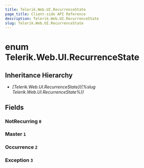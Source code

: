 ```yaml
---
title: Telerik.Web.UI.RecurrenceState
page_title: Client-side API Reference
description: Telerik.Web.UI.RecurrenceState
slug: Telerik.Web.UI.RecurrenceState
---
```


# enum Telerik.Web.UI.RecurrenceState

## Inheritance Hierarchy

* *[Telerik.Web.UI.RecurrenceState]({%slug Telerik.Web.UI.RecurrenceState%})*

## Fields

### NotRecurring `0`

### Master `1`

### Occurrence `2`

### Exception `3`


